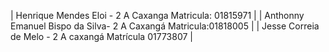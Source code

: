 | Henrique Mendes Eloi - 2 A Caxanga    Matricula: 01815971 |
| Anthonny Emanuel Bispo da Silva- 2 A Caxangá Matricula:01818005 |
| Jesse Correia de Melo - 2 A caxangá Matrícula 01773807 |
